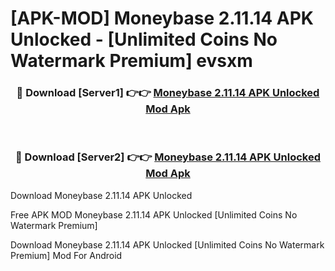 # [APK-MOD] Moneybase 2.11.14 APK Unlocked - [Unlimited Coins No Watermark Premium] evsxm



<div align="center">
<h3>🔴 Download [Server1] 👉👉 <a href="https://momento.my/?title=Moneybase_2.11.14_APK_Unlocked">Moneybase 2.11.14 APK Unlocked Mod Apk</a></h3><br>

<h3>🔴 Download [Server2] 👉👉 <a href="https://momento.my/?title=Moneybase_2.11.14_APK_Unlocked">Moneybase 2.11.14 APK Unlocked Mod Apk</a></h3>
</div>



Download Moneybase 2.11.14 APK Unlocked 

Free APK MOD Moneybase 2.11.14 APK Unlocked [Unlimited Coins No Watermark Premium]

Download Moneybase 2.11.14 APK Unlocked [Unlimited Coins No Watermark Premium] Mod For Android
